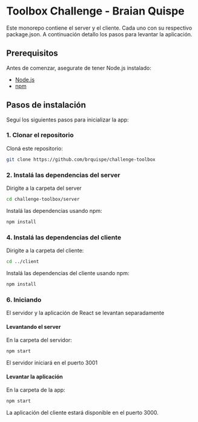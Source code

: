 # Toolbox Challenge - Braian Quispe

Este monorepo contiene el server y el cliente. Cada uno con su respectivo package.json. A continuación detallo los pasos para levantar la aplicación.

## Prerequisitos

Antes de comenzar, asegurate de tener Node.js instalado:

- [Node.js](https://nodejs.org/)
- [npm](https://www.npmjs.com/)

## Pasos de instalación

Seguí los siguientes pasos para inicializar la app:

### 1. Clonar el repositorio

Cloná este repositorio:

```bash
git clone https://github.com/brquispe/challenge-toolbox
```

### 2. Instalá las dependencias del server

Dirigite a la carpeta del server

```bash
cd challenge-toolbox/server
```

Instalá las dependencias usando npm:

```bash
npm install
```

### 4. Instalá las dependencias del cliente

Dirigite a la carpeta del cliente:

```bash
cd ../client
```

Instalá las dependencias del cliente usando npm:

```bash
npm install
```

### 6. Iniciando

El servidor y la aplicación de React se levantan separadamente

#### Levantando el server

En la carpeta del servidor:

```bash
npm start
```

El servidor iniciará en el puerto 3001

#### Levantar la aplicación

En la carpeta de la app:

```bash
npm start
```

La aplicación del cliente estará disponible en el puerto 3000.
